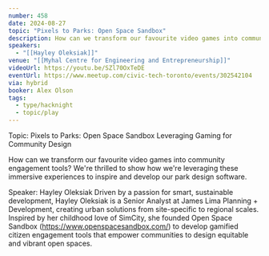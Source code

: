 ```yaml
---
number: 458
date: 2024-08-27
topic: "Pixels to Parks: Open Space Sandbox"
description: How can we transform our favourite video games into community engagement tools? We're thrilled to show how we're leveraging these immersive experiences to inspire and develop our park design software.
speakers:
  - "[[Hayley Oleksiak]]"
venue: "[[Myhal Centre for Engineering and Entrepreneurship]]"
videoUrl: https://youtu.be/SZl70OxTeDE
eventUrl: https://www.meetup.com/civic-tech-toronto/events/302542104
via: hybrid
booker: Alex Olson
tags:
  - type/hacknight
  - topic/play
---
```

Topic: Pixels to Parks: Open Space Sandbox Leveraging Gaming for Community Design

How can we transform our favourite video games into community engagement tools? We're thrilled to show how we're leveraging these immersive experiences to inspire and develop our park design software.

Speaker: Hayley Oleksiak
Driven by a passion for smart, sustainable development, Hayley Oleksiak is a Senior Analyst at James Lima Planning + Development, creating urban solutions from site-specific to regional scales. Inspired by her childhood love of SimCity, she founded Open Space Sandbox (https://www.openspacesandbox.com/) to develop gamified citizen engagement tools that empower communities to design equitable and vibrant open spaces.
